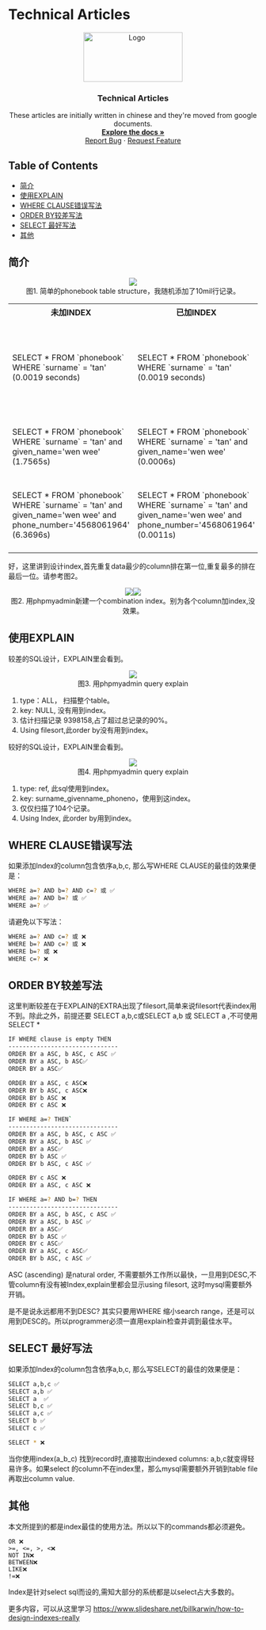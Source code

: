 # Technical Articles
<p align="center">
  <a href="https://github.com/madxradicle/madxframework2.0">
    <img src="https://www.randomsystem.net/media/images/github/MR_logo.png" alt="Logo" width="200px" height="100px">
  </a>
  <h3 align="center">Technical Articles</h3>
  <p align="center">
   These articles are initially written in chinese and they're moved from google documents.
    <br />
    <a href="https://github.com/madxradicle/articles"><strong>Explore the docs »</strong></a>
    <br />
    <a href="https://github.com/madxradicle/articles/issues">Report Bug</a>
    ·
    <a href="https://github.com/madxradicle/articles/issues">Request Feature</a>
  </p>
</p>

<!-- TABLE OF CONTENTS -->
## Table of Contents
* [简介](#简介)
* [使用EXPLAIN](#使用EXPLAIN)
* [WHERE CLAUSE错误写法](#WHERE-CLAUSE错误写法)
* [ORDER BY较差写法 ](#ORDER-BY较差写法)
* [SELECT 最好写法](#SELECT-最好写法)
* [其他](#其他)

## 简介
<p align="center">
    <img src="https://github.madxradicle.com/mysql_index/figure1.png"/><br/>
    图1. 简单的phonebook table structure，我随机添加了10mil行记录。
</p>    

<table>
  <tr><th>未加INDEX</th><th>已加INDEX</th><th>备注</th></tr>
  <tr>
    <td>SELECT * FROM `phonebook` WHERE `surname` = 'tan' (0.0019 seconds)</td>
    <td>SELECT * FROM `phonebook` WHERE `surname` = 'tan' (0.0019 seconds)</td>
    <td>呃，show off失败，似乎没有什么改变（祈祷）。</td>
  </tr>
  <tr><td>SELECT * FROM `phonebook` WHERE `surname` = 'tan' and given_name='wen wee' (1.7565s)</td>
    <td>
SELECT * FROM `phonebook` WHERE `surname` = 'tan' and given_name='wen wee' (0.0006s)
</td><td>看到了吧？速度明显提升了。</td></tr>
  <tr><td>SELECT * FROM `phonebook` WHERE `surname` = 'tan' and given_name='wen wee' and phone_number='4568061964' (6.3696s)</td>
    <td>SELECT * FROM `phonebook` WHERE `surname` = 'tan' and given_name='wen wee' and phone_number='4568061964' (0.0011s)</td>
    <td>看到了吧！！速度大幅度提升了！！</td></tr>
</table>

好，这里讲到设计index,首先重复data最少的column排在第一位,重复最多的排在最后一位。请参考图2。
<p align="center">
    <img src="https://github.madxradicle.com/mysql_index/figure2_1.png"/><img src="https://github.madxradicle.com/mysql_index/figure2_2.png"/><br/>
    图2. 用phpmyadmin新建一个combination index。别为各个column加index,没效果。
</p>    

## 使用EXPLAIN
较差的SQL设计，EXPLAIN里会看到。
<p align="center">
    <img src="https://github.madxradicle.com/mysql_index/figure3.png"/><br/>
    图3. 用phpmyadmin query explain
</p>    

1) type：ALL， 扫描整个table。
2) key: NULL, 没有用到index。
3) 估计扫描记录 9398158,占了超过总记录的90%。
4) Using filesort,此order by没有用到index。

较好的SQL设计，EXPLAIN里会看到。
<p align="center">
    <img src="https://github.madxradicle.com/mysql_index/figure4.png"/><br/>
    图4. 用phpmyadmin query explain
</p> 

1) type: ref, 此sql使用到index。
2) key: surname_givenname_phoneno，使用到这index。
3) 仅仅扫描了104个记录。
4) Using Index, 此order by用到index。

## WHERE CLAUSE错误写法
如果添加Index的column包含依序a,b,c, 那么写WHERE CLAUSE的最佳的效果便是：
```sh
WHERE a=? AND b=? AND c=? 或 ✅
WHERE a=? AND b=? 或 ✅
WHERE a=? ✅
```

请避免以下写法：
```sh
WHERE a=? AND c=? 或 ❌
WHERE b=? AND c=? 或 ❌
WHERE b=? 或 ❌
WHERE c=? ❌
```

## ORDER BY较差写法 
这里判断较差在于EXPLAIN的EXTRA出现了filesort,简单来说filesort代表index用不到。除此之外，前提还要 SELECT a,b,c或SELECT a,b 或 SELECT a ,不可使用SELECT *

```sh
IF WHERE clause is empty THEN
-------------------------------
ORDER BY a ASC, b ASC, c ASC ✅
ORDER BY a ASC, b ASC✅
ORDER BY a ASC✅

ORDER BY a ASC, c ASC❌
ORDER BY b ASC, c ASC❌
ORDER BY b ASC ❌
ORDER BY c ASC ❌
```

```sh
IF WHERE a=? THEN`
-------------------------------
ORDER BY a ASC, b ASC, c ASC ✅
ORDER BY a ASC, b ASC ✅
ORDER BY a ASC✅
ORDER BY b ASC ✅
ORDER BY b ASC, c ASC ✅

ORDER BY c ASC ❌
ORDER BY a ASC, c ASC ❌
```

```sh
IF WHERE a=? AND b=? THEN
-------------------------------
ORDER BY a ASC, b ASC, c ASC ✅
ORDER BY a ASC, b ASC ✅
ORDER BY a ASC✅
ORDER BY b ASC ✅
ORDER BY c ASC✅
ORDER BY a ASC, c ASC✅ 
ORDER BY b ASC, c ASC ✅
```

ASC (ascending) 是natural order, 不需要额外工作所以最快，一旦用到DESC,不管column有没有被Index,explain里都会显示using filesort, 这时mysql需要额外开销。

是不是说永远都用不到DESC? 其实只要用WHERE 缩小search range，还是可以用到DESC的。所以programmer必须一直用explain检查并调到最佳水平。

## SELECT 最好写法
如果添加Index的column包含依序a,b,c, 那么写SELECT的最佳的效果便是：

```sh
SELECT a,b,c ✅
SELECT a,b ✅
SELECT a  ✅
SELECT b,c ✅
SELECT a,c ✅
SELECT b ✅
SELECT c ✅

SELECT * ❌
```

当你使用index(a_b_c) 找到record时,直接取出indexed columns: a,b,c就变得轻易许多。如果select 的column不在index里，那么mysql需要额外开销到table file再取出column value.

## 其他
本文所提到的都是index最佳的使用方法。所以以下的commands都必须避免。

```SH
OR ❌
>=, <=, >, <❌
NOT IN❌
BETWEEN❌
LIKE❌
!=❌
```
Index是针对select sql而设的,需知大部分的系统都是以select占大多数的。

更多内容，可以从这里学习 https://www.slideshare.net/billkarwin/how-to-design-indexes-really


